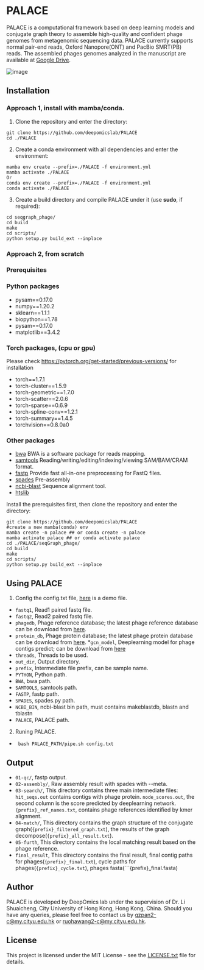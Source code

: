 # PALACE
PALACE is a computational framework based on deep learning models and conjugate graph theory to assemble high-quality and confident phage genomes from metagenomic sequencing data. PALACE currently supports normal pair-end reads, Oxford Nanopore(ONT) and PacBio SMRT(PB) reads. The assembled phages genomes analyzed in the manuscript are available at [Google Drive](https://drive.google.com/drive/folders/1IN_HbWpjdS4Dhjpir5h_5EY52TDFSrpR?usp=sharing).
 
![image](https://github.com/deepomicslab/PALACE/blob/main/pipeline.png)
 
## Installation
### Approach 1, install with mamba/conda.
1. Clone the repository and enter the directory:

```
git clone https://github.com/deepomicslab/PALACE
cd ./PALACE
```
2. Create a conda environment with all dependencies and enter the environment:
```
mamba env create --prefix=./PALACE -f environment.yml  
mamba activate ./PALACE  
Or
conda env create --prefix=./PALACE -f environment.yml  
conda activate ./PALACE  
```
3. Create a build directory and compile PALACE under it (use **sudo**, if required):

```
cd seqgraph_phage/
cd build
make
cd scripts/
python setup.py build_ext --inplace
```
### Approach 2, from scratch
### Prerequisites
### Python packages
* pysam==0.17.0
* numpy==1.20.2
* sklearn==1.1.1
* biopython==1.78
* pysam==0.17.0
* matplotlib==3.4.2
### Torch packages, (cpu or gpu)
Please check https://pytorch.org/get-started/previous-versions/ for installation
* torch==1.7.1
* torch-cluster==1.5.9
* torch-geometric==1.7.0
* torch-scatter==2.0.6
* torch-sparse==0.6.9
* torch-spline-conv==1.2.1
* torch-summary==1.4.5
* torchvision==0.8.0a0
### Other packages
* [bwa](https://github.com/lh3/bwa) BWA is a software package for reads mapping.
* [samtools](http://www.htslib.org/download/) Reading/writing/editing/indexing/viewing SAM/BAM/CRAM format.
* [fastp](https://github.com/OpenGene/fastp) Provide fast all-in-one preprocessing for FastQ files.
* [spades](https://github.com/ablab/spades) Pre-assembly
* [ncbi-blast](https://www.ncbi.nlm.nih.gov/books/NBK569861/) Sequence alignment tool.
* [htslib](http://www.htslib.org/download/)

Install the prerequisites first, then clone the repository and enter the directory:
```
git clone https://github.com/deepomicslab/PALACE
#create a new mamba(conda) env
mamba create -n palace ## or conda create -n palace
mamba activate palace ## or conda activate palace
cd ./PALACE/seqGraph_phage/
cd build
make
cd scripts/
python setup.py build_ext --inplace
```

## Using PALACE
1. Config the config.txt file, [here](https://github.com/deepomicslab/PALACE/blob/main/config.txt) is a demo file.  
* ```fastq1```, Read1 paired fastq file.
* ```fastq2```, Read2 paired fastq file.
* ```phagedb```, Phage reference database; the latest phage reference database can be download from [here](https://portland-my.sharepoint.com/:u:/g/personal/gzpan2-c_my_cityu_edu_hk/ESVoQEuNOz9HoBfP9vXho-EBUWQa63zSRvfWxRYmIxb2ww?e=ynlAO1).
* ```protein_db```, Phage protein database; the latest phage protein database can be download from [here](https://portland-my.sharepoint.com/:f:/g/personal/gzpan2-c_my_cityu_edu_hk/EpVA0ISAp4FBrclyldwpjEwBBHujF4zG2Gu3Vxa5AZICJw?e=5z2qUe).
*```gcn_model```, Deeplearning model for phage contigs predict; can be download from [here](https://portland-my.sharepoint.com/:u:/g/personal/gzpan2-c_my_cityu_edu_hk/EcgNImBdl9dBnS8Qza0U930B3ENSDDh5EeAZoSkX95VtHQ?e=E1SK0y)
* ```threads```, Threads to be used.
* ```out_dir```, Output directory.
* ```prefix```, Intermediate file prefix, can be sample name.
* ```PYTHON```, Python path.
* ```BWA```, bwa path.
* ```SAMTOOLS```, samtools path.
* ```FASTP```, fastp path.
* ```SPADES```, spades.py path.
* ```NCBI_BIN```, ncbi-blast bin path, must contains makeblastdb, blastn and tblastn 
* ```PALACE```, PALACE path.
2. Runing PALACE.  
* ``` bash PALACE_PATH/pipe.sh config.txt```

## Output
* ```01-qc/```, fastp output.
* ```02-assembly/```, Raw assembly result with spades with --meta.
* ```03-search/```, This directory contains three main intermediate files: ```hit_seqs.out``` contains contigs with phage protein. ```node_scores.out```, the second column is the score predicted by deeplearning network. ```{prefix}_ref_names.txt```, contains phage references identified by kmer alignment. 
* ```04-match/```, This directory contains the graph structure of the conjugate graph(```{prefix}_filtered_graph.txt```), the results of the graph decompose(```{prefix}_all_result.txt```).
* ```05-furth```, This directory contains the local matching result based on the phage reference.
* ```final_result```, This directory contains the final result, final contig paths for phages(```{prefix}_final.txt```), cycle paths for phages(```{prefix}_cycle.txt```), phages fasta(```{prefix}_final.fasta)

## Author
PALACE is developed by DeepOmics lab under the supervision of Dr. Li Shuaicheng, City University of Hong Kong, Hong Kong, China. Should you have any queries, please feel free to contact us by gzpan2-c@my.cityu.edu.hk or ruohawang2-c@my.cityu.edu.hk.

## License
This project is licensed under the MIT License - see the [LICENSE.txt](https://github.com/deepomicslab/PALACE/blob/main/LICENSE.txt) file for details.
